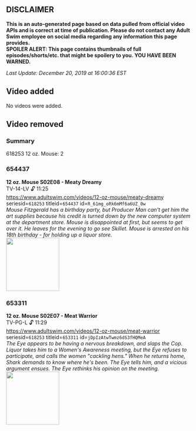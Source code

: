 ## DISCLAIMER
**This is an auto-generated page based on data pulled from official video APIs and is correct at time of publication. Please do not contact any Adult Swim employee on social media regarding any information this page provides.**  
**SPOILER ALERT: This page contains thumbnails of full episodes/shorts/etc. that might be spoilery to you. YOU HAVE BEEN WARNED.**  

_Last Update: December 20, 2019 at 16:00:36 EST_
## Video added
No videos were added.  
## Video removed
### Summary
618253 12 oz. Mouse: 2  
### 654437
**12 oz. Mouse S02E08 - Meaty Dreamy**  
TV-14-LV 🔓 11:25  
https://www.adultswim.com/videos/12-oz-mouse/meaty-dreamy  
seriesid=`618253` titleid=`654437` id=`R_61mg_oRk6mMf6a6UZ_0w`  
_Mouse Fitzgerald has a birthday party, but Producer Man can't get him the art supplies because his credit is turned down by the new computer system at the department store. Mouse is disappointed at first, but seems to get over it. He leaves for the evening to go see Skillet. Mouse is arrested on his 18th birthday - for holding up a liquor store._  
<a href="https://i.cdn.turner.com/adultswim/big/video/episode-thumbs-16x9/12oz_cc_015_pt1-05.jpg"><img src="https://i.cdn.turner.com/adultswim/big/video/episode-thumbs-16x9/12oz_cc_015_pt1-05.jpg" height="144px" /></a>
### 653311
**12 oz. Mouse S02E07 - Meat Warrior**  
TV-PG-L 🔓 11:29  
https://www.adultswim.com/videos/12-oz-mouse/meat-warrior  
seriesid=`618253` titleid=`653311` id=`jDpIzAtwTwmz6dS3fHQMeA`  
_The Eye appears to be having a nervous breakdown, and slaps the Cop.  Liquor takes him to a Women's Awareness meeting, but the Eye refuses to participate, and calls the women "cackling hens."  When he returns home, Shark demands to know where he's been.  The Eye tells him, and a vicious argument ensues.  The Eye rethinks his opinion on the meeting._  
<a href="https://i.cdn.turner.com/adultswim/big/video/episode-thumbs-16x9/12oz_cc_014_pt2-01.jpg"><img src="https://i.cdn.turner.com/adultswim/big/video/episode-thumbs-16x9/12oz_cc_014_pt2-01.jpg" height="144px" /></a>
